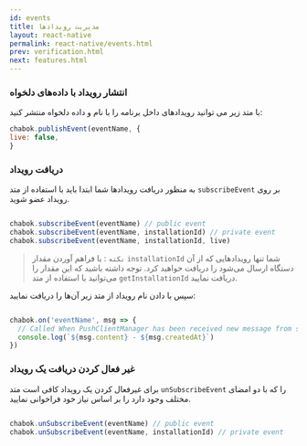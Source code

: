 ```yaml
---
id: events
title: مدیریت رویدادها
layout: react-native
permalink: react-native/events.html
prev: verification.html
next: features.html
---
```


### انتشار رویداد با داده‌های دلخواه

با متد زیر می توانید رویدادهای داخل برنامه را با نام و داده دلخواه منتشر کنید:

```javascript
chabok.publishEvent(eventName, {
live: false,
}

```
### دریافت رویداد
به منظور دریافت رویدادها شما ابتدا باید با استفاده از متد `subscribeEvent` بر روی رویداد عضو شوید.

```javascript

chabok.subscribeEvent(eventName) // public event
chabok.subscribeEvent(eventName, installationId) // private event
chabok.subscribeEvent(eventName, installationId, live)
```

> `نکته` : با فراهم آوردن مقدار `installationId` شما تنها رویدادهایی که از آن دستگاه ارسال می‌شود را دریافت خواهید کرد. توجه داشته باشید که این مقدار را می‌توانید با استفاده از متد `getInstallationId` دریافت نمایید.

سپس با دادن نام رویداد از متد زیر آن‌ها را دریافت نمایید:

```javascript

chabok.on('eventName', msg => {
  // Called When PushClientManager has been received new message from server
  console.log(`${msg.content} - ${msg.createdAt}`)
})
```

### غیر فعال کردن دریافت یک رویداد

برای غیرفعال کردن یک رویداد کافی است متد `unSubscribeEvent` را که با دو امضای مختلف وجود دارد را بر اساس نیاز خود فراخوانی نمایید.

```javascript

chabok.unSubscribeEvent(eventName) // public event
chabok.unSubscribeEvent(eventName, installationId) // private event
```
